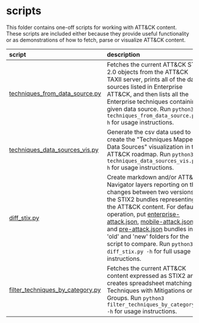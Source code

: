 # scripts

This folder contains one-off scripts for working with ATT&CK content. These scripts are included either because they provide useful functionality or as demonstrations of how to fetch, parse or visualize ATT&CK content.

| script | description |
|:-------|:------------|
| [techniques_from_data_source.py](techniques_from_data_source.py) | Fetches the current ATT&CK STIX 2.0 objects from the ATT&CK TAXII server, prints all of the data sources listed in Enterprise ATT&CK, and then lists all the Enterprise techniques containing a given data source. Run `python3 techniques_from_data_source.py -h` for usage instructions. |
| [techniques_data_sources_vis.py](techniques_data_sources_vis.py) | Generate the csv data used to create the "Techniques Mapped to Data Sources" visualization in the ATT&CK roadmap. Run `python3 techniques_data_sources_vis.py -h` for usage instructions. | 
| [diff_stix.py](diff_stix.py) | Create markdown and/or ATT&CK Navigator layers reporting on the changes between two versions of the STIX2 bundles representing the ATT&CK content. For default operation, put [enterprise-attack.json](https://github.com/mitre/cti/blob/master/enterprise-attack/enterprise-attack.json), [mobile-attack.json](https://github.com/mitre/cti/blob/master/mobile-attack/mobile-attack.json), and [pre-attack.json](https://github.com/mitre/cti/blob/master/pre-attack/pre-attack.json) bundles in 'old' and 'new' folders for the script to compare. Run `python3 diff_stix.py -h` for full usage instructions. |
| [filter_techniques_by_category.py](filter_techniques_by_category.py) | Fetches the current ATT&CK content expressed as STIX2 and creates spreadsheet matching Techniques with Mitigations or Groups. Run `python3 filter_techniques_by_category.py -h` for usage instructions. |
